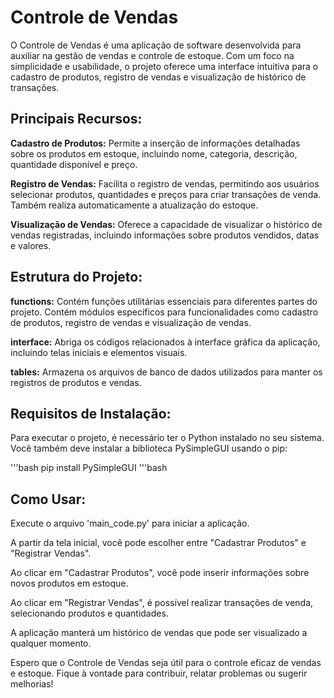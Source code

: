 # Controle de Vendas

O Controle de Vendas é uma aplicação de software desenvolvida para auxiliar na gestão de vendas e controle de estoque. Com um foco na simplicidade e usabilidade, o projeto oferece uma interface intuitiva para o cadastro de produtos, registro de vendas e visualização de histórico de transações.

## Principais Recursos:
**Cadastro de Produtos:** Permite a inserção de informações detalhadas sobre os produtos em estoque, incluindo nome, categoria, descrição, quantidade disponível e preço.

**Registro de Vendas:** Facilita o registro de vendas, permitindo aos usuários selecionar produtos, quantidades e preços para criar transações de venda. Também realiza automaticamente a atualização do estoque.

**Visualização de Vendas:** Oferece a capacidade de visualizar o histórico de vendas registradas, incluindo informações sobre produtos vendidos, datas e valores. 

## Estrutura do Projeto:
**functions:** Contém funções utilitárias essenciais para diferentes partes do projeto. Contém módulos específicos para funcionalidades como cadastro de produtos, registro de vendas e visualização de vendas.

**interface:** Abriga os códigos relacionados à interface gráfica da aplicação, incluindo telas iniciais e elementos visuais.

**tables:** Armazena os arquivos de banco de dados utilizados para manter os registros de produtos e vendas.

## Requisitos de Instalação:
Para executar o projeto, é necessário ter o Python instalado no seu sistema. Você também deve instalar a biblioteca PySimpleGUI usando o pip:

'''bash
pip install PySimpleGUI
'''bash

## Como Usar:
Execute o arquivo 'main_code.py' para iniciar a aplicação.

A partir da tela inicial, você pode escolher entre "Cadastrar Produtos" e "Registrar Vendas".

Ao clicar em "Cadastrar Produtos", você pode inserir informações sobre novos produtos em estoque.

Ao clicar em "Registrar Vendas", é possível realizar transações de venda, selecionando produtos e quantidades.

A aplicação manterá um histórico de vendas que pode ser visualizado a qualquer momento.

Espero que o Controle de Vendas seja útil para o controle eficaz de vendas e estoque. Fique à vontade para contribuir, relatar problemas ou sugerir melhorias!